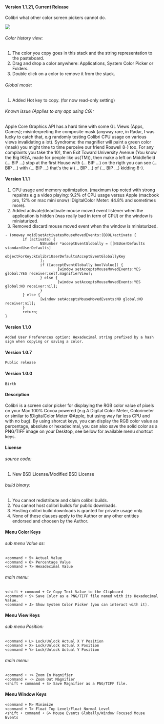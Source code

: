 #### Version 1.1.21, Current Release

Colibri what other color screen pickers cannot do.

<img src="https://github.com/cucurbita/colibri/raw/master/ReadMe/screenshot.jpg" />

###### Color history view:

1. The color you copy goes in this stack and the string representation to the pasteboard.
2. Drag and drop a color anywhere: Applications, System Color Picker or Folders. 
3. Double click on a color to remove it from the stack.

###### Global mode:

1. Added Hot key to copy. (for now read-only setting)

###### Known issue (Applies to any app using CG):

Apple Core Graphics API has a hard time with some GL Views (Apps, Games); misinterpreting the composite mask 
(anyway rare, in Radar, I was lucky to catch that, e.g randomly testing Colibri CPU usage on various views 
invalidating a lot). Syndrome: the magnifier will paint a green color (mask) you might time to time perceive 
our friend Roswell 8-) too. For any complaints you take the 101, then Exit Toward University Avenue 
(You know the Big IKEA, made for people like us(TM)), then make a left on Middlefield (... BIP ...) stop at 
the first House with (... BIP ...) on the rigth you can see (... BIP ...) with (... BIP ...) that's the # (... BIP ...) of (... BIP ...) kidding 8-).

#### Version 1.1.1

1. CPU usage and memory optimization. (maximum top noted with strong repaints e.g a video playing: 9.2% of CPU usage versus Apple (macbook pro, 12% on mac mini snow) !DigitalColor Meter: 44.8% and sometimes more).
2. Added activate/deactivate mouse moved event listener when the application is hidden (was really bad in term of CPU) or the window is miniaturized.
3. Removed discard mouse moved event when the window is miniaturized.


>
	- (oneway void)setActivatesMouseMovedEvents:(BOOL)activate {
			if (activate) {
					NSNumber *acceptEventGlobally = [[NSUserDefaults standardUserDefaults] 
							objectForKey:kColibriUserDefaultsAcceptEventGloballyKey
					];
					if ([acceptEventGlobally boolValue]) {
							[window setAcceptsMouseMovedEvents:YES global:YES receiver:self.magnifierView];
					} else {
							[window setAcceptsMouseMovedEvents:YES global:NO receiver:nil];
					}
			} else {
					[window setAcceptsMouseMovedEvents:NO global:NO receiver:nil];
			}
			return;
	}
>


#### Version 1.1.0 
	Added User Preferences option: Hexadecimal string prefixed by a hash sign when copying or saving a color.

#### Version 1.0.7
	Public release

#### Version 1.0.0
	Birth

#### Description
Colibri is a screen color picker for displaying the RGB color value of pixels on your Mac 100% Cocoa powered (e.g 
A Digital Color Meter, Colorimeter or similar to !DigitalColor Meter ©Apple, but using way far less CPU and with no bug). 
By using shorcut keys, you can display the RGB color value as percentage, absolute or hexadecimal, you can also 
save the solid color as a PNG/TIFF image on your Desktop, see bellow for available menu shortcut keys.

#### License
###### source code:
1. New BSD License/Modified BSD License

###### build binary:
1. You cannot redistribute and claim colibri builds. 
2. You cannot host colibri builds for public downloads.
3. Hosting colibri build downloads is granted for private usage only.
4. None of these clauses apply to the Author or any other entities endorsed and choosen by the Author.

#### Menu Color Keys


###### sub menu Value as:
	<command + 5> Actual Value
	<command + 6> Percentage Value
	<command + 7> Hexadecimal Value

###### main menu:
	<shift + command + C> Copy Text Value to the Clipboard
	<command + S> Save Color as a PNG/TIFF file named with its Hexadecimal Value.
	<command + J> Show System Color Picker (you can interact with it).

#### Menu View Keys


###### sub menu Position:
	<command + L> Lock/Unlock Actual X Y Position
	<command + X> Lock/Unlock Actual X Position
	<command + Y> Lock/Unlock Actual Y Position

###### main menu:
	<command + +> Zoom In Magnifier
	<command + -> Zoom Out Magnifier
	<shift + command + S> Save Magnifier as a PNG/TIFF file.

#### Menu Window Keys
	<command + M> Minimize
	<command + T> Float Top Level/Float Normal Level
	<shift + command + G> Mouse Events Globally/Window Focused Mouse Events
